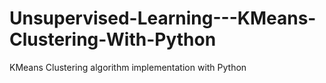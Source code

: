 # Unsupervised-Learning---KMeans-Clustering-With-Python
KMeans Clustering algorithm implementation with Python
